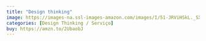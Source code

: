 ```yaml
---
title: "Design thinking"
image: https://images-na.ssl-images-amazon.com/images/I/51-JRViHSkL._SX323_BO1,204,203,200_.jpg
categories: [Design Thinking / Serviço]
buy: https://amzn.to/2UbaobJ
---
```

